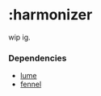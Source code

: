 # :harmonizer

wip ig.

### Dependencies
- [lume](https://github.com/rxi/lume/)
- [fennel](https://sr.ht/~technomancy/fennel/)
